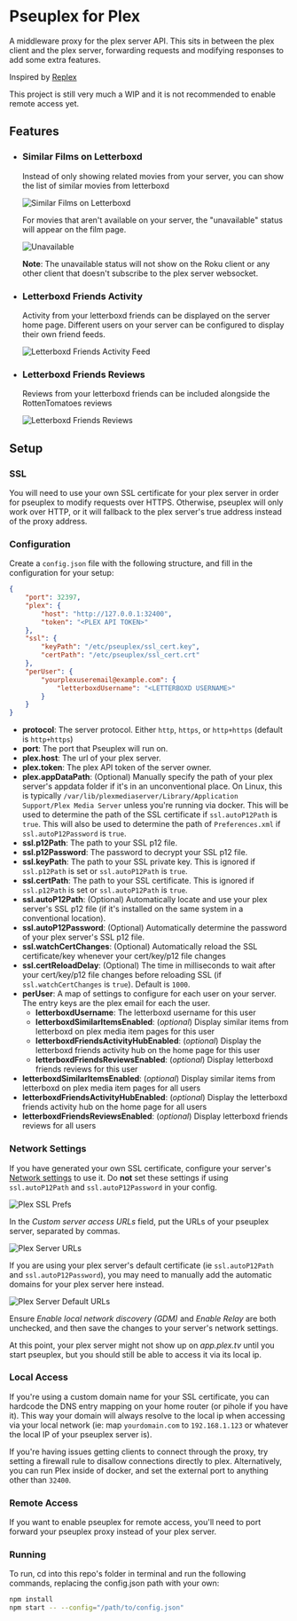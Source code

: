 # Pseuplex for Plex

A middleware proxy for the plex server API. This sits in between the plex client and the plex server, forwarding requests and modifying responses to add some extra features.

Inspired by [Replex](https://github.com/lostb1t/replex)

This project is still very much a WIP and it is not recommended to enable remote access yet.

## Features

- ### Similar Films on Letterboxd

	Instead of only showing related movies from your server, you can show the list of similar movies from letterboxd

	![Similar Films on Letterboxd](docs/images/letterboxd_similar.png)

	For movies that aren't available on your server, the "unavailable" status will appear on the film page.

	![Unavailable](docs/images/unavailable.png)

	**Note**: The unavailable status will not show on the Roku client or any other client that doesn't subscribe to the plex server websocket.

- ### Letterboxd Friends Activity

	Activity from your letterboxd friends can be displayed on the server home page. Different users on your server can be configured to display their own friend feeds.

	![Letterboxd Friends Activity Feed](docs/images/letterboxd_friends_hub.png)

- ### Letterboxd Friends Reviews

	Reviews from your letterboxd friends can be included alongside the RottenTomatoes reviews

	![Letterboxd Friends Reviews](docs/images/letterboxd_friends_reviews.png)

## Setup

### SSL

You will need to use your own SSL certificate for your plex server in order for pseuplex to modify requests over HTTPS. Otherwise, pseuplex will only work over HTTP, or it will fallback to the plex server's true address instead of the proxy address.

### Configuration

Create a `config.json` file with the following structure, and fill in the configuration for your setup:

```json
{
	"port": 32397,
	"plex": {
		"host": "http://127.0.0.1:32400",
		"token": "<PLEX API TOKEN>"
	},
	"ssl": {
		"keyPath": "/etc/pseuplex/ssl_cert.key",
		"certPath": "/etc/pseuplex/ssl_cert.crt"
	},
	"perUser": {
		"yourplexuseremail@example.com": {
			"letterboxdUsername": "<LETTERBOXD USERNAME>"
		}
	}
}
```

- **protocol**: The server protocol. Either `http`, `https`, or `http+https` (default is `http+https`)
- **port**: The port that Pseuplex will run on.
- **plex.host**: The url of your plex server.
- **plex.token**: The plex API token of the server owner.
- **plex.appDataPath**: (Optional) Manually specify the path of your plex server's appdata folder if it's in an unconventional place. On Linux, this is typically `/var/lib/plexmediaserver/Library/Application Support/Plex Media Server` unless you're running via docker. This will be used to determine the path of the SSL certificate if `ssl.autoP12Path` is `true`. This will also be used to determine the path of `Preferences.xml` if `ssl.autoP12Password` is `true`.
- **ssl.p12Path**: The path to your SSL p12 file.
- **ssl.p12Password**: The password to decrypt your SSL p12 file.
- **ssl.keyPath**: The path to your SSL private key. This is ignored if `ssl.p12Path` is set or `ssl.autoP12Path` is `true`.
- **ssl.certPath**: The path to your SSL certificate. This is ignored if `ssl.p12Path` is set or `ssl.autoP12Path` is `true`.
- **ssl.autoP12Path**: (Optional) Automatically locate and use your plex server's SSL p12 file (if it's installed on the same system in a conventional location).
- **ssl.autoP12Password**: (Optional) Automatically determine the password of your plex server's SSL p12 file.
- **ssl.watchCertChanges**: (Optional) Automatically reload the SSL certificate/key whenever your cert/key/p12 file changes
- **ssl.certReloadDelay**: (Optional) The time in milliseconds to wait after your cert/key/p12 file changes before reloading SSL (if `ssl.watchCertChanges` is `true`). Default is `1000`.
- **perUser**: A map of settings to configure for each user on your server. The entry keys are the plex email for each the user.
	- **letterboxdUsername**: The letterboxd username for this user
 	- **letterboxdSimilarItemsEnabled**: (*optional*) Display similar items from letterboxd on plex media item pages for this user
  	- **letterboxdFriendsActivityHubEnabled**: (*optional*) Display the letterboxd friends activity hub on the home page for this user
  	- **letterboxdFriendsReviewsEnabled**: (*optional*) Display letterboxd friends reviews for this user
- **letterboxdSimilarItemsEnabled**: (*optional*) Display similar items from letterboxd on plex media item pages for all users
- **letterboxdFriendsActivityHubEnabled**: (*optional*) Display the letterboxd friends activity hub on the home page for all users
- **letterboxdFriendsReviewsEnabled**: (*optional*) Display letterboxd friends reviews for all users

### Network Settings

If you have generated your own SSL certificate, configure your server's [Network settings](https://support.plex.tv/articles/200430283-network/) to use it. Do **not** set these settings if using `ssl.autoP12Path` and `ssl.autoP12Password` in your config.

![Plex SSL Prefs](docs/images/plex_ssl_prefs.png)

In the *Custom server access URLs* field, put the URLs of your pseuplex server, separated by commas.

![Plex Server URLs](docs/images/plex_server_urls.png)

If you are using your plex server's default certificate (ie `ssl.autoP12Path` and `ssl.autoP12Password`), you may need to manually add the automatic domains for your plex server here instead.

![Plex Server Default URLs](docs/images/plex_server_urls_default.png)

Ensure *Enable local network discovery (GDM)* and *Enable Relay* are both unchecked, and then save the changes to your server's network settings.

At this point, your plex server might not show up on *app.plex.tv* until you start pseuplex, but you should still be able to access it via its local ip.

### Local Access

If you're using a custom domain name for your SSL certificate, you can hardcode the DNS entry mapping on your home router (or pihole if you have it). This way your domain will always resolve to the local ip when accessing via your local network (ie: map `yourdomain.com` to `192.168.1.123` or whatever the local IP of your pseuplex server is).

If you're having issues getting clients to connect through the proxy, try setting a firewall rule to disallow connections directly to plex. Alternatively, you can run Plex inside of docker, and set the external port to anything other than `32400`.

### Remote Access

If you want to enable pseuplex for remote access, you'll need to port forward your pseuplex proxy instead of your plex server.

### Running

To run, cd into this repo's folder in terminal and run the following commands, replacing the config.json path with your own:

```sh
npm install
npm start -- --config="/path/to/config.json"
```
